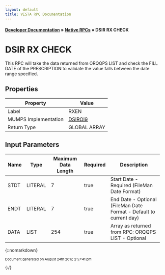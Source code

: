 ```yaml
---
layout: default
title: VISTA RPC Documentation
---
```


#### [Developer Documentation](../index) &#187; [Native RPCs](TableOfContents) &#187; DSIR RX CHECK<br/>
# DSIR RX CHECK

This RPC will take the data returned from ORQQPS LIST and check the FILL DATE of the PRESCRIPTION to validate the value falls between the date range specified.

## Properties

Property | Value
--- | ---
Label | RXEN
MUMPS Implementation | [DSIROI9](http://code.osehra.org/dox/Routine_DSIROI9_source.html)
Return Type | GLOBAL ARRAY


## Input Parameters

Name | Type | Maximum Data Length | Required | Description
--- | --- | --- | --- | ---
STDT | LITERAL | 7 | true | Start Date - Required (FileMan Date Format)
ENDT | LITERAL | 7 | true | End Date - Optional (FileMan Date Format - Default to current day)
DATA | LIST | 254 | true | Array as returned from RPC: ORQQPS LIST - Optional



{::nomarkdown} <br/><p style="font-size: 11px">Document generated on August 24th 2017, 2:57:41 pm</p>{:/}